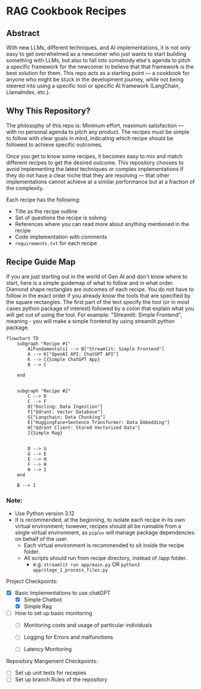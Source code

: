 # RAG Cookbook Recipes

## Abstract
With new LLMs, different techniques, and AI implementations, it is not only easy to get overwhelmed as a newcomer who just wants to start building something with LLMs, but also to fall into somebody else's agenda to pitch a specific framework for the newcomer to believe that that framework is the best solution for them. This repo acts as a starting point — a cookbook for anyone who might be stuck in the development journey, while not being steered into using a specific tool or specific AI framework (LangChain, LlamaIndex, etc.).

## Why This Repository?
The philosophy of this repo is: Minimum effort, maximum satisfaction — with no personal agenda to pitch any product. The recipes must be simple to follow with clear goals in mind, indicating which recipe should be followed to achieve specific outcomes. 

Once you get to know some recipes, it becomes easy to mix and match different recipes to get the desired outcome. This repository chooses to avoid implementing the latest techniques or complex implementations if they do not have a clear niche that they are resolving — that other implementations cannot achieve at a similar performance but at a fraction of the complexity.

Each recipe has the following:
- Title as the recipe outline
- Set of questions the recipe is solving
- References where you can read more about anything mentioned in the recipe
- Code implementation with comments
- `requirements.txt` for each recipe


## Recipe Guide Map
If you are just starting out in the world of Gen AI and don't know where to start, here is a simple guidemap of what to follow and in what order. Diamond shape rectangles are outcomes of each recipe. You do not have to follow in the exact order if you already know the tools that are specified by the square rectangles. The first part of the text specify the tool (or in most cases python package of interest) followed by a colon that explain what you will get out of using the tool. For example: "Streamlit: Simple Frontend", meaning - you will make a simple frontend by using streamlit python package.

```mermaid
flowchart TD
    subgraph "Recipe #1"
        A[Fundamentals] --> B["Streamlit: Simple Frontend"]
        A --> K["OpenAI API: ChatGPT API"]
        K --> C{Simple ChatGPT App}
        B --> C
        
    end
        
    
    subgraph "Recipe #2"
        C --> D
        C --> F
        D["Docling: Data Ingestion"]
        F["Qdrant: Vector Database"]
        G["Langchain: Data Chunking"]
        E["HuggingFace+Sentence Transformer: Data Embedding"]
        H["Qdrant Client: Stored Vectorized Data"]
        I{Simple Rag}
        
        
        D --> G
        G --> E
        E --> H
        F --> H
        H --> I
    end
    
    B --> I
```

### Note:
- Use Python version 3.12
- It is recommended, at the beginning, to isolate each recipe in its own virtual environment; however, recipes should all be runnable from a single virtual environment, as `pip`/`uv` will manage package dependencies on behalf of the user. 
    - Each virtual environment is recommended to sit inside the recipe folder.
    - All scripts should run from recipe directory, instead of /app folder.
        - e.g. ```streamlit run app/main.py``` OR ```python3 app/stage_1_process_files.py```


Project Checkpoints:
- [X] Basic Implementations to use chatGPT
    - [X] Simple Chatbot
    - [X] Simple Rag
- [ ] How to set up basic monitoring 
    - [ ] Monitoring costs and usage of particular individuals
    - [ ] Logging for Errors and malfunctions
    - [ ] Latency Monitoring


Repository Mangement Checkpoints:
- [ ] Set up unit tests for recepies 
- [ ] Set up branch Rules of the repository
